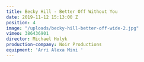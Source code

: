 ```yaml
---
title: Becky Hill - Better Off Without You
date: 2019-11-12 15:13:00 Z
position: 4
image: "/uploads/becky-hill-better-off-wide-2.jpg"
vimeo: 386436901
director: Michael Holyk
production-company: Noir Productions
equipment: 'Arri Alexa Mini '
---
```


